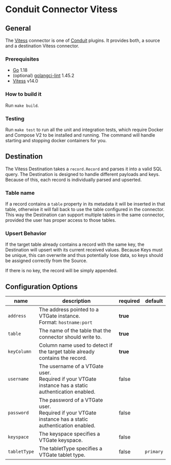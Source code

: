 # Conduit Connector Vitess

## General

The [Vitess](https://vitess.io/) connector is one of [Conduit](https://github.com/ConduitIO/conduit) plugins. It provides both, a source and a destination Vitess connector.

### Prerequisites

- [Go](https://go.dev/) 1.18
- (optional) [golangci-lint](https://github.com/golangci/golangci-lint) 1.45.2
- [Vitess](https://vitess.io/docs/14.0/get-started/) v14.0

### How to build it

Run `make build`.

### Testing

Run `make test` to run all the unit and integration tests, which require Docker and Compose V2 to be installed and running. The command will handle starting and stopping docker containers for you.

## Destination

The Vitess Destination takes a `record.Record` and parses it into a valid SQL query. The Destination is designed to handle different payloads and keys. Because of this, each record is individually parsed and upserted.

### Table name

If a record contains a `table` property in its metadata it will be inserted in that table, otherwise it will fall back
to use the table configured in the connector. This way the Destination can support multiple tables in the same
connector, provided the user has proper access to those tables.

### Upsert Behavior

If the target table already contains a record with the same key, the Destination will upsert with its current received
values. Because Keys must be unique, this can overwrite and thus potentially lose data, so keys should be assigned
correctly from the Source.

If there is no key, the record will be simply appended.

## Configuration Options

| name         | description                                                                                               | required | default   |
| ------------ | --------------------------------------------------------------------------------------------------------- | -------- | --------- |
| `address`    | The address pointed to a VTGate instance.<br />Format: `hostname:port`                                    | **true** |           |
| `table`      | The name of the table that the connector should write to.                                                 | **true** |           |
| `keyColumn`  | Column name used to detect if the target table already contains the record.                               | **true** |           |
| `username`   | The username of a VTGate user.<br />Required if your VTGate instance has a static authentication enabled. | false    |           |
| `password`   | The password of a VTGate user.<br />Required if your VTGate instance has a static authentication enabled. | false    |           |
| `keyspace`   | The keyspace specifies a VTGate keyspace.                                                                 | false    |           |
| `tabletType` | The tabletType specifies a VTGate tablet type.                                                            | false    | `primary` |
